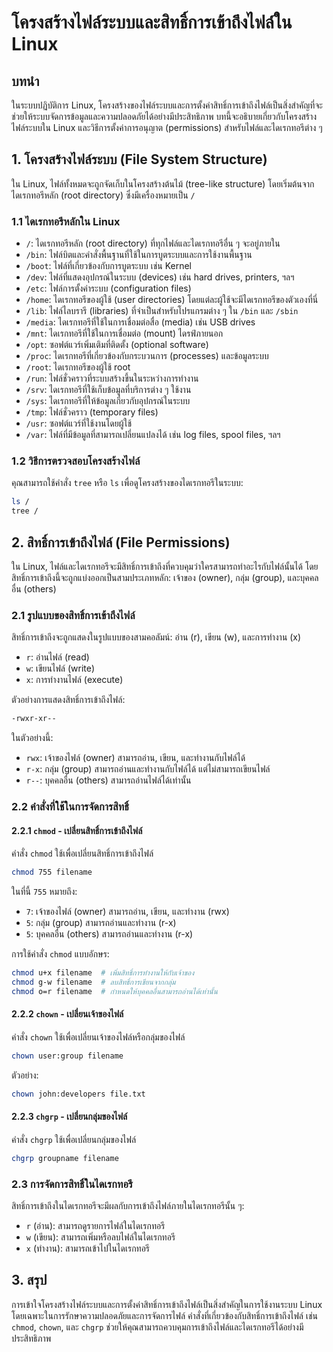 # โครงสร้างไฟล์ระบบและสิทธิ์การเข้าถึงไฟล์ใน Linux

## บทนำ

ในระบบปฏิบัติการ Linux, โครงสร้างของไฟล์ระบบและการตั้งค่าสิทธิ์การเข้าถึงไฟล์เป็นสิ่งสำคัญที่จะช่วยให้ระบบจัดการข้อมูลและความปลอดภัยได้อย่างมีประสิทธิภาพ บทนี้จะอธิบายเกี่ยวกับโครงสร้างไฟล์ระบบใน Linux และวิธีการตั้งค่าการอนุญาต (permissions) สำหรับไฟล์และไดเรกทอรีต่าง ๆ

## 1. โครงสร้างไฟล์ระบบ (File System Structure)

ใน Linux, ไฟล์ทั้งหมดจะถูกจัดเก็บในโครงสร้างต้นไม้ (tree-like structure) โดยเริ่มต้นจากไดเรกทอรีหลัก (root directory) ซึ่งมีเครื่องหมายเป็น `/`

### 1.1 ไดเรกทอรีหลักใน Linux

- `/`: ไดเรกทอรีหลัก (root directory) ที่ทุกไฟล์และไดเรกทอรีอื่น ๆ จะอยู่ภายใน
- `/bin`: ไฟล์บิตและคำสั่งพื้นฐานที่ใช้ในการบูตระบบและการใช้งานพื้นฐาน
- `/boot`: ไฟล์ที่เกี่ยวข้องกับการบูตระบบ เช่น Kernel
- `/dev`: ไฟล์ที่แสดงอุปกรณ์ในระบบ (devices) เช่น hard drives, printers, ฯลฯ
- `/etc`: ไฟล์การตั้งค่าระบบ (configuration files)
- `/home`: ไดเรกทอรีของผู้ใช้ (user directories) โดยแต่ละผู้ใช้จะมีไดเรกทอรีของตัวเองที่นี่
- `/lib`: ไฟล์ไลบรารี (libraries) ที่จำเป็นสำหรับโปรแกรมต่าง ๆ ใน `/bin` และ `/sbin`
- `/media`: ไดเรกทอรีที่ใช้ในการเชื่อมต่อสื่อ (media) เช่น USB drives
- `/mnt`: ไดเรกทอรีที่ใช้ในการเชื่อมต่อ (mount) ไดรฟ์ภายนอก
- `/opt`: ซอฟต์แวร์เพิ่มเติมที่ติดตั้ง (optional software)
- `/proc`: ไดเรกทอรีที่เกี่ยวข้องกับกระบวนการ (processes) และข้อมูลระบบ
- `/root`: ไดเรกทอรีของผู้ใช้ root
- `/run`: ไฟล์ชั่วคราวที่ระบบสร้างขึ้นในระหว่างการทำงาน
- `/srv`: ไดเรกทอรีที่ใช้เก็บข้อมูลที่บริการต่าง ๆ ใช้งาน
- `/sys`: ไดเรกทอรีที่ให้ข้อมูลเกี่ยวกับอุปกรณ์ในระบบ
- `/tmp`: ไฟล์ชั่วคราว (temporary files)
- `/usr`: ซอฟต์แวร์ที่ใช้งานโดยผู้ใช้
- `/var`: ไฟล์ที่มีข้อมูลที่สามารถเปลี่ยนแปลงได้ เช่น log files, spool files, ฯลฯ

### 1.2 วิธีการตรวจสอบโครงสร้างไฟล์

คุณสามารถใช้คำสั่ง `tree` หรือ `ls` เพื่อดูโครงสร้างของไดเรกทอรีในระบบ:

```bash
ls /
tree /
```

## 2. สิทธิ์การเข้าถึงไฟล์ (File Permissions)

ใน Linux, ไฟล์และไดเรกทอรีจะมีสิทธิ์การเข้าถึงที่ควบคุมว่าใครสามารถทำอะไรกับไฟล์นั้นได้ โดยสิทธิ์การเข้าถึงนี้จะถูกแบ่งออกเป็นสามประเภทหลัก: เจ้าของ (owner), กลุ่ม (group), และบุคคลอื่น (others)

### 2.1 รูปแบบของสิทธิ์การเข้าถึงไฟล์

สิทธิ์การเข้าถึงจะถูกแสดงในรูปแบบของสามคอลัมน์: อ่าน (r), เขียน (w), และการทำงาน (x)

- `r`: อ่านไฟล์ (read)
- `w`: เขียนไฟล์ (write)
- `x`: การทำงานไฟล์ (execute)

ตัวอย่างการแสดงสิทธิ์การเข้าถึงไฟล์:

```bash
-rwxr-xr--
```

ในตัวอย่างนี้:
- `rwx`: เจ้าของไฟล์ (owner) สามารถอ่าน, เขียน, และทำงานกับไฟล์ได้
- `r-x`: กลุ่ม (group) สามารถอ่านและทำงานกับไฟล์ได้ แต่ไม่สามารถเขียนไฟล์
- `r--`: บุคคลอื่น (others) สามารถอ่านไฟล์ได้เท่านั้น

### 2.2 คำสั่งที่ใช้ในการจัดการสิทธิ์

#### 2.2.1 `chmod` - เปลี่ยนสิทธิ์การเข้าถึงไฟล์

คำสั่ง `chmod` ใช้เพื่อเปลี่ยนสิทธิ์การเข้าถึงไฟล์

```bash
chmod 755 filename
```

ในที่นี้ `755` หมายถึง:
- `7`: เจ้าของไฟล์ (owner) สามารถอ่าน, เขียน, และทำงาน (rwx)
- `5`: กลุ่ม (group) สามารถอ่านและทำงาน (r-x)
- `5`: บุคคลอื่น (others) สามารถอ่านและทำงาน (r-x)

การใช้คำสั่ง `chmod` แบบอักษร:

```bash
chmod u+x filename  # เพิ่มสิทธิ์การทำงานให้กับเจ้าของ
chmod g-w filename  # ลบสิทธิ์การเขียนจากกลุ่ม
chmod o=r filename  # กำหนดให้บุคคลอื่นสามารถอ่านได้เท่านั้น
```

#### 2.2.2 `chown` - เปลี่ยนเจ้าของไฟล์

คำสั่ง `chown` ใช้เพื่อเปลี่ยนเจ้าของไฟล์หรือกลุ่มของไฟล์

```bash
chown user:group filename
```

ตัวอย่าง:

```bash
chown john:developers file.txt
```

#### 2.2.3 `chgrp` - เปลี่ยนกลุ่มของไฟล์

คำสั่ง `chgrp` ใช้เพื่อเปลี่ยนกลุ่มของไฟล์

```bash
chgrp groupname filename
```

### 2.3 การจัดการสิทธิ์ในไดเรกทอรี

สิทธิ์การเข้าถึงในไดเรกทอรีจะมีผลกับการเข้าถึงไฟล์ภายในไดเรกทอรีนั้น ๆ:

- `r` (อ่าน): สามารถดูรายการไฟล์ในไดเรกทอรี
- `w` (เขียน): สามารถเพิ่มหรือลบไฟล์ในไดเรกทอรี
- `x` (ทำงาน): สามารถเข้าไปในไดเรกทอรี

## 3. สรุป

การเข้าใจโครงสร้างไฟล์ระบบและการตั้งค่าสิทธิ์การเข้าถึงไฟล์เป็นสิ่งสำคัญในการใช้งานระบบ Linux โดยเฉพาะในการรักษาความปลอดภัยและการจัดการไฟล์ คำสั่งที่เกี่ยวข้องกับสิทธิ์การเข้าถึงไฟล์ เช่น `chmod`, `chown`, และ `chgrp` ช่วยให้คุณสามารถควบคุมการเข้าถึงไฟล์และไดเรกทอรีได้อย่างมีประสิทธิภาพ